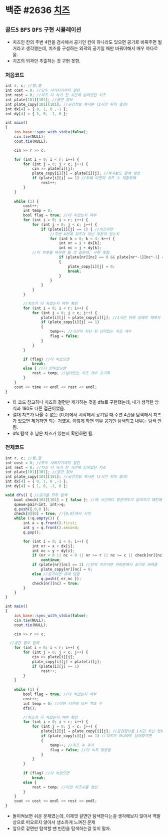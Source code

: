 # 백준 #2636 [치즈](https://www.acmicpc.net/problem/2636)
`골드5` `BFS` `DFS` `구현` `시뮬레이션`
---
- 치즈인 칸의 주변 4칸을 검사해서 공기인 칸이 하나라도 있으면 공기로 바꿔주면 될거라고 생각했는데, 치즈를 구성하는 외곽의 공기일 때만 바꿔야해서 매우 까다로움.
- 치즈의 외곽만 추출하는 것 구현 못함.

### 처음코드
```jsx
int r, c; //행,열
int cost = 0; //모두 사라지기까지 걸린 
int rest = 0; //치즈 다 녹기 전 시간에 남아있던 치즈
int plate[101][101]; //공간 정보
int plate_copy[101][101]; //공간정보 복사본 (1시간 뒤의 결과)
int dx[4] = { 0, 1, 0 ,-1 };
int dy[4] = { 1, 0, -1, 0 };

int main()
{
	ios_base::sync_with_stdio(false);
	cin.tie(NULL);
	cout.tie(NULL);

	cin >> r >> c;

	for (int i = 0; i < r; i++) {
		for (int j = 0; j < c; j++) {
			cin >> plate[i][j];
			plate_copy[i][j] = plate[i][j]; //복사본도 함께 생성
			if (plate[i][j] == 1) //부패 이전의 치즈 수 저장위해
				rest++;
		}
	}
		
	while (1) {
		cost++;
		int temp = 0;
		bool flag = true; //다 녹았는지 여부
		for (int i = 0; i < r; i++) {
			for (int j = 0; j < c; j++) {
				if (plate[i][j] == 1) { //치즈라면
					//주변 4칸에 치즈가 아닌 부분이 있는지
					for (int k = 0; k < 4; k++) {
						int nr = i + dx[k];
						int nc = j + dy[k];
            //이 부분을 바꾸면 될 것 같은데, 구현 못함.
						if (plate[nr][nc] == 0 && plate[nr*-1][nc*-1] == 1) //치즈가 아닌 부분이 있으면 복사본에서 공기로 바꿔줌
						{
							plate_copy[i][j] = 0;
							break;
						}
					}
				}
			}
		}

		//치즈가 다 녹았는지 여부 확인
		for (int i = 0; i < r; i++) {
			for (int j = 0; j < c; j++) {
				plate[i][j] = plate_copy[i][j]; //1시간 뒤의 상태로 재복사
				if (plate_copy[i][j] == 1)
				{
					temp++; //시간이 지난 뒤 남아있는 치즈 개수
					flag = false;
				}
			}
		}

		if (flag) //다 녹았으면
			break;
		else { //다 안녹았으면
			rest = temp; //남아있는 치즈 개수 초기화
		}
	}
	cout << time << endl << rest << endl;
}
```
- 타 코드 참고하니 치즈의 겉면만 제거하는 것을 dfs로 구현했는데, 내가 생각한 방식과 180도 다른 접근이었음.
- 절대 치즈가 나올 수 없는 {0,0}에서 시작해서 공기일 때 주변 4칸을 탐색해서 치즈가 있으면 제거하면 되는 거였음. 이렇게 하면 외부 공기만 탐색되고 내부는 탐색 안됨.
- dfs 탐색 후 남은 치즈가 있는지 확인하면 됨.

### 전체코드
```jsx
int r, c; //행,열
int cost = 0; //모두 사라지기까지 걸린 
int rest = 0; //치즈 다 녹기 전 시간에 남아있던 치즈
int plate[101][101]; //공간 정보
int plate_copy[101][101]; //공간정보 복사본 (1시간 뒤의 결과)
int dx[4] = { 0, 1, 0 ,-1 };
int dy[4] = { 1, 0, -1, 0 };

void dfs() { //공기를 모두 탐색
	bool check[101][101] = { false }; //매 시간마다 방문여부가 달라지기 때문에 지역변수로 선언해줌
	queue<pair<int, int>>q;
	q.push({ 0,0 });
	check[0][0] = true; //{0,0}에서 시작
	while (!q.empty()) {
		int x = q.front().first;
		int y = q.front().second;
		q.pop();

		for (int i = 0; i < 4; i++) {
			int nr = x + dx[i];
			int nc = y + dy[i];
			if (nr < 0 || nc < 0 || nr >= r || nc >= c || check[nr][nc])
				continue;
			if (plate[nr][nc] == 1) //만약 치즈이면 카피본에서 공기로 바꿔줌
				plate_copy[nr][nc] = 0;
			else //공기이면 큐에 담음
				q.push({ nr,nc });
			check[nr][nc] = true;
		}
	}
}

int main()
{
	ios_base::sync_with_stdio(false);
	cin.tie(NULL);
	cout.tie(NULL);

	cin >> r >> c;

  //공간 정보 입력
	for (int i = 0; i < r; i++) {
		for (int j = 0; j < c; j++) {
			cin >> plate[i][j];
			plate_copy[i][j] = plate[i][j];
			if (plate[i][j] == 1)
				rest++;
		}
	}
		
	while (1) {
		bool flag = true; //다 녹았는지 여부
		cost++;
		int temp = 0; //이번 시간에 남은 치즈 수
		dfs();

		//치즈가 다 녹았는지 여부 확인
		for (int i = 0; i < r; i++) {
			for (int j = 0; j < c; j++) {
				plate[i][j] = plate_copy[i][j]; //공간정보를 1시간 지난 정보로 갱신
				if (plate_copy[i][j] == 1) //치즈가 하나라도 남아있으면
				{
					temp++; //치즈 수 추가
					flag = false; //다 녹지 않았음
				}
			}
		}
		
		if (flag) //다 녹았으면
			break;
		else {
			rest = temp; //이전 치즈수를 갱신
		}
	}
	cout << cost << endl << rest << endl;
}
```
- 돌이켜보면 쉬운 문제였는데, 이제껏 겉면만 탐색한다는걸 생각해보지 않아서 역발상으로 떠오르지 않아서 생소하게 느껴진 문제
- 앞으로 겉면만 탐색할 땐 빈칸을 탐색하는걸 잊지 말자.
